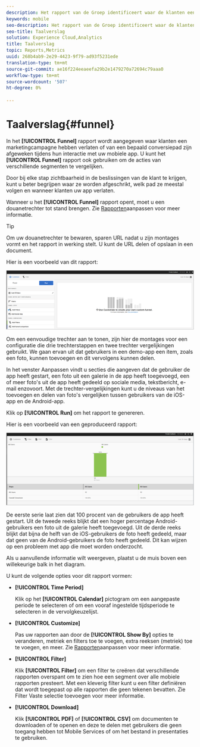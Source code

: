 ```yaml
---
description: Het rapport van de Groep identificeert waar de klanten een marketing campagne verlieten of van een bepaald omzettingsweg terwijl het in wisselwerking staan met uw mobiele app afgeleid. U kunt het rapport van het Kanaal ook gebruiken om de acties van verschillende segmenten te vergelijken.
keywords: mobile
seo-description: Het rapport van de Groep identificeert waar de klanten een marketing campagne verlieten of van een bepaald omzettingsweg terwijl het in wisselwerking staan met uw mobiele app afgeleid. U kunt het rapport van het Kanaal ook gebruiken om de acties van verschillende segmenten te vergelijken.
seo-title: Taalverslag
solution: Experience Cloud,Analytics
title: Taalverslag
topic: Reports,Metrics
uuid: 268b4ab9-2e29-4423-9f79-ad93f5231ede
translation-type: tm+mt
source-git-commit: ae16f224eeaeefa29b2e1479270a72694c79aaa0
workflow-type: tm+mt
source-wordcount: '507'
ht-degree: 0%

---
```



# Taalverslag{#funnel}

In het **[!UICONTROL Funnel]** rapport wordt aangegeven waar klanten een marketingcampagne hebben verlaten of van een bepaald conversiepad zijn afgeweken tijdens hun interactie met uw mobiele app. U kunt het **[!UICONTROL Funnel]** rapport ook gebruiken om de acties van verschillende segmenten te vergelijken.

Door bij elke stap zichtbaarheid in de beslissingen van de klant te krijgen, kunt u beter begrijpen waar ze worden afgeschrikt, welk pad ze meestal volgen en wanneer klanten uw app verlaten.

Wanneer u het **[!UICONTROL Funnel]** rapport opent, moet u een douanetrechter tot stand brengen. Zie [Rapporten](/help/using/usage/reports-customize/reports-customize.md)aanpassen voor meer informatie.

>[!TIP]
>
>Om uw douanetrechter te bewaren, sparen URL nadat u zijn montages vormt en het rapport in werking stelt. U kunt de URL delen of opslaan in een document.

Hier is een voorbeeld van dit rapport:

![](assets/funnel_create.png)

Om een eenvoudige trechter aan te tonen, zijn hier de montages voor een configuratie die drie trechterstappen en twee trechter vergelijkingen gebruikt. We gaan ervan uit dat gebruikers in een demo-app een item, zoals een foto, kunnen toevoegen en dit vervolgens kunnen delen.

In het venster Aanpassen vindt u secties die aangeven dat de gebruiker de app heeft gestart, een foto uit een galerie in de app heeft toegevoegd, een of meer foto&#39;s uit de app heeft gedeeld op sociale media, tekstbericht, e-mail enzovoort. Met de trechter-vergelijkingen kunt u de niveaus van het toevoegen en delen van foto&#39;s vergelijken tussen gebruikers van de iOS-app en de Android-app.

Klik op **[!UICONTROL Run]** om het rapport te genereren.

Hier is een voorbeeld van een geproduceerd rapport:

![](assets/funnel.png)

De eerste serie laat zien dat 100 procent van de gebruikers de app heeft gestart. Uit de tweede reeks blijkt dat een hoger percentage Android-gebruikers een foto uit de galerie heeft toegevoegd. Uit de derde reeks blijkt dat bijna de helft van de iOS-gebruikers de foto heeft gedeeld, maar dat geen van de Android-gebruikers de foto heeft gedeeld. Dit kan wijzen op een probleem met app die moet worden onderzocht.

Als u aanvullende informatie wilt weergeven, plaatst u de muis boven een willekeurige balk in het diagram.

U kunt de volgende opties voor dit rapport vormen:

* **[!UICONTROL Time Period]**

   Klik op het **[!UICONTROL Calendar]** pictogram om een aangepaste periode te selecteren of om een vooraf ingestelde tijdsperiode te selecteren in de vervolgkeuzelijst.
* **[!UICONTROL Customize]**

   Pas uw rapporten aan door de **[!UICONTROL Show By]** opties te veranderen, metriek en filters toe te voegen, extra reeksen (metriek) toe te voegen, en meer. Zie [Rapporten](/help/using/usage/reports-customize/reports-customize.md)aanpassen voor meer informatie.
* **[!UICONTROL Filter]**

   Klik **[!UICONTROL Filter]** om een filter te creëren dat verschillende rapporten overspant om te zien hoe een segment over alle mobiele rapporten presteert. Met een kleverig filter kunt u een filter definiëren dat wordt toegepast op alle rapporten die geen tekenen bevatten. Zie Filter [](/help/using/usage/reports-customize/t-sticky-filter.md)Vaste selectie toevoegen voor meer informatie.
* **[!UICONTROL Download]**

   Klik **[!UICONTROL PDF]** of **[!UICONTROL CSV]** om documenten te downloaden of te openen en deze te delen met gebruikers die geen toegang hebben tot Mobile Services of om het bestand in presentaties te gebruiken.